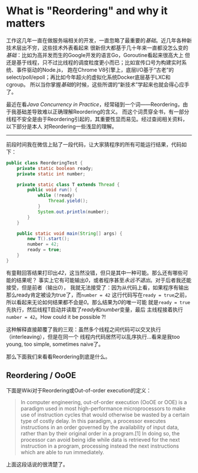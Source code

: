 What is "Reordering" and why it matters
===================
工作这几年一直在做服务端相关的开发，一直忽略了最重要的*基础*。近几年各种新技术层出不穷，这些技术外表看起来
很新但大都基于几十年来一直都没怎么变的*基础*：比如为高并发而生的Google开发的语言Go，Goroutine看起来很高大上
但还是基于线程，只不过比线程的调度粒度更小而已；比如宣传口号为构建实时系统、事件驱动的Node.js，
跑在Chrome V8引擎上，底层I/O基于“古老”的select/poll/epoll；再比如今年超火的虚拟化系统Docker底层基于LXC和cgroup。
所以当你掌握*基础*的时候，这些所谓的“新技术”学起来也就会得心应手了。

最近在看*Java Concurrency in Practice*，经常碰到一个词——Reordering，由于我基础差导致难以正确理解Reordering的含义。
而这个词贯穿全书，有一部分线程不安全是由于Reordering引起的，其重要性显而易见。经过查阅相关资料，以下部分是本人
对Reordering一些浅显的理解。
***

前段时间我在微信上贴了一段代码，让大家猜程序的所有可能运行结果，代码如下：
```Java
public class ReorderingTest {
    private static boolean ready;
    private static int number;

    private static class T extends Thread {
        public void run() {
            while (!ready)
                Thread.yield();
            }
            System.out.println(number);
        }
    }

    public static void main(String[] args) {
        new T().start();
        number = 42;
        ready = true;
    }
}
```
有童鞋回答结果打印出*42*，这当然没错，但只是其中一种可能。那么还有哪些可能的结果呢？
事实上它有可能输出*0*，或者程序甚至*永远不退出*。对于后者我还能接受，但是前者（输出*0*），
我就无法接受了：因为从代码上看，如果程序有输出那么ready肯定被设为true了，而```number = 42```
这行代码写在```ready = true```之前，所以看起来无论如何结果都不会是*0*。那么结果为*0*的唯一可能
就是```ready = true```先执行，然后线程T启动并读取了*ready*和*number*变量，最后
主线程接着执行```number = 42```。How could it be possible ?!

这种解释直接颠覆了我的三观：虽然多个线程之间代码可以交叉执行（interleaving），但是在同一个
线程内代码居然可以乱序执行...看来是我too young, too simple, sometimes naive了。

那么下面我们来看看Reordering到底是什么。

## Reordering / OoOE
下面是Wiki对于Reordering或Out-of-order execution的定义：
>In computer engineering, out-of-order execution (OoOE or OOE) is a paradigm used in most high-performance microprocessors
>to make use of instruction cycles that would otherwise be wasted by a certain type of costly delay.
>In this paradigm, a processor executes instructions in an order governed by the availability of input data,
>rather than by their original order in a program.[1] In doing so, the processor can avoid being idle while
>data is retrieved for the next instruction in a program, processing instead the next instructions which are able to run immediately.

上面这段话说的很清楚了。
